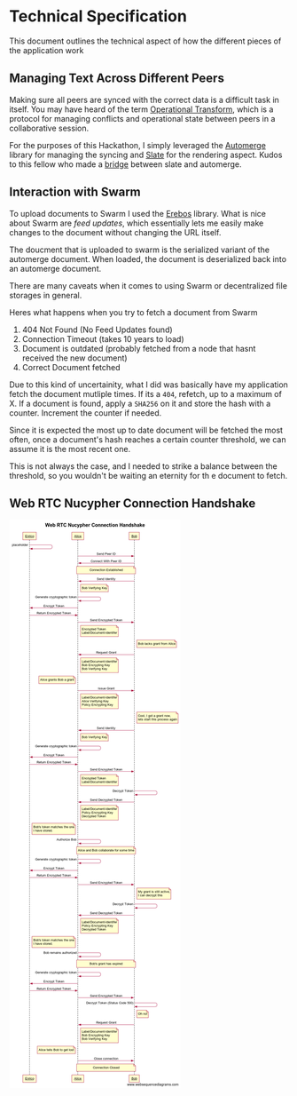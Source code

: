 # Technical Specification

This document outlines the technical aspect of how the different pieces of the application work

## Managing Text Across Different Peers

Making sure all peers are synced with the correct data is a difficult task in itself. You may have heard of the term [Operational Transform](https://en.wikipedia.org/wiki/Operational_transformation), which is a protocol for managing conflicts and operational state between peers in a collaborative session.

For the purposes of this Hackathon, I simply leveraged the [Automerge](https://github.com/automerge/automerge) library for managing the syncing and [Slate](https://github.com/ianstormtaylor/slate) for the rendering aspect. Kudos to this fellow who made a [bridge](https://github.com/humandx/slate-automerge) between slate and automerge.

## Interaction with Swarm

To upload documents to Swarm I used the [Erebos](https://erebos.js.org/docs/examples-feeds) library. What is nice about Swarm are <i>feed updates</i>, which essentially lets me easily make changes to the document without changing the URL itself.

The doucment that is uploaded to swarm is the serialized variant of the automerge document. When loaded, the document is deserialized back into an automerge document.

There are many caveats when it comes to using Swarm or decentralized file storages in general.

Heres what happens when you try to fetch a document from Swarm

1. 404 Not Found (No Feed Updates found)
2. Connection Timeout (takes 10 years to load)
3. Document is outdated (probably fetched from a node that hasnt received the new document)
4. Correct Document fetched

Due to this kind of uncertainity, what I did was basically have my application fetch the document mutliple times. If its a `404`, refetch, up to a maximum of X. If a document is found, apply a `SHA256` on it and store the hash with a counter. Increment the counter if needed. 

Since it is expected the most up to date document will be fetched the most often, once a document's hash reaches a certain counter threshold, we can assume it is the most recent one.

This is not always the case, and I needed to strike a balance between the threshold, so you wouldn't be waiting an eternity for th e document to fetch.

## Web RTC Nucypher Connection Handshake

![alt text](./NUCYPHER_HANDSHAKE_TECHNICAL_SPEC.png)
